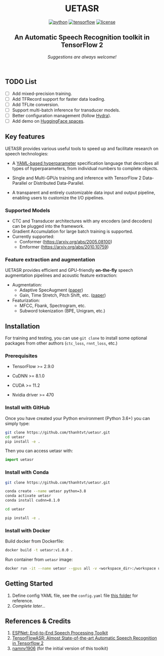 <div align="center">

# UETASR

[![python](https://img.shields.io/badge/-Python_3.8_%7C_3.9_%7C_3.10-blue?logo=python&logoColor=white)](https://github.com/pre-commit/pre-commit)
[![tensorflow](https://img.shields.io/badge/TensorFlow_2.9+-orange?logo=tensorflow&logoColor=white)](https://www.tensorflow.org/)
[![license](https://img.shields.io/badge/License-MIT-green.svg?labelColor=gray)](https://github.com/ashleve/lightning-hydra-template#license)

## An Automatic Speech Recognition toolkit in TensorFlow 2

_Suggestions are always welcome!_

</div>

<br>

## TODO List
- [ ] Add mixed-precision training.
- [ ] Add TFRecord support for faster data loading.
- [ ] Add TFLite conversion.
- [ ] Support multi-batch inference for transducer models.
- [ ] Better configuration management (follow [Hydra](https://github.com/facebookresearch/hydra)).
- [ ] Add demo on [HuggingFace spaces](https://huggingface.co/spaces).

## Key features

UETASR provides various useful tools to speed up and facilitate research on speech technologies:

- A [YAML-based hyperparameter](https://github.com/speechbrain/HyperPyYAML) specification language that describes all types of hyperparameters, from individual numbers to complete objects.

- Single and Multi-GPUs training and inference with TensorFlow 2 Data-Parallel or Distributed Data-Parallel.

- A transparent and entirely customizable data input and output pipeline, enabling users to customize the I/O pipelines.

### Supported Models

- CTC and Transducer architectures with any encoders (and decoders) can be plugged into the framework.
- Gradient Accumulation for large batch training is supported.
- Currently supported:
    + Conformer (https://arxiv.org/abs/2005.08100)
    + Emformer (https://arxiv.org/abs/2010.10759)

### Feature extraction and augmentation

UETASR provides efficient and GPU-friendly **on-the-fly** speech augmentation pipelines and acoustic feature extraction:
- Augmentation:
    + Adaptive SpecAugment ([paper](https://arxiv.org/abs/1912.05533))
    + Gain, Time Stretch, Pitch Shift, etc. ([paper](https://www.isca-speech.org/archive/interspeech_2015/ko15_interspeech.html))
- Featurization:
    + MFCC, Fbank, Spectrogram, etc.
    + Subword tokenization (BPE, Unigram, etc.)

## Installation

For training and testing, you can use `git clone` to install some optional packages from other authors (`ctc_loss`, `rnnt_loss`, etc.)

### Prerequisites

- TensorFlow >= 2.9.0

- CuDNN >= 8.1.0

- CUDA >= 11.2

- Nvidia driver >= 470

### Install with GitHub

Once you have created your Python environment (Python 3.6+) you can simply type:

```bash
git clone https://github.com/thanhtvt/uetasr.git
cd uetasr
pip install -e .
```

Then you can access uetasr with:

```python
import uetasr
```

### Install with Conda

```bash
git clone https://github.com/thanhtvt/uetasr.git

conda create --name uetasr python=3.8
conda activate uetasr
conda install cudnn=8.1.0

cd uetasr

pip install -e .
```

### Install with Docker

Build docker from Dockerfile:

```bash
docker build -t uetasr:v1.0.0 .
```

Run container from `uetasr` image:

```bash
docker run -it --name uetasr --gpus all -v <workspace_dir>:/workspace uetasr:v1.0.0 bash
```

## Getting Started
1. Define config YAML file, see the `config.yaml` file [this folder](./egs/vlsp2022/v1/) for reference.
2. *Complete later...*

## References & Credits
1. [ESPNet: End-to-End Speech Processing Toolkit](https://github.com/espnet/espnet)
2. [TensorFlowASR: Almost State-of-the-art Automatic Speech Recognition in Tensorflow 2](https://github.com/TensorSpeech/TensorFlowASR)
3. [namnv1906](https://github.com/namnv1906/) (for the initial version of this toolkit)